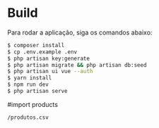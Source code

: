 # Build
Para rodar a aplicação, siga os comandos abaixo:

``` sh
$ composer install
$ cp .env.example .env
$ php artisan key:generate
$ php artisan migrate && php artisan db:seed
$ php artisan ui vue --auth
$ yarn install
$ npm run dev
$ php artisan serve 
```
#import products
``` 
/produtos.csv
```